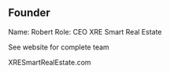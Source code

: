 ## Founder

Name: Robert 
Role: CEO XRE Smart Real Estate

See website for complete team 

XRESmartRealEstate.com
